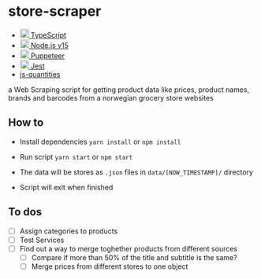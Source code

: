 # store-scraper

- [<img height="18px" src="https://raw.githubusercontent.com/tomchen/stack-icons/3d586ebac68a43c8358d030ee96c9e07afeff489/logos/typescript-icon.svg" alt="typescript logo" /> TypeScript](https://www.typescriptlang.org/)
- [<img height="18px" src="https://raw.githubusercontent.com/tomchen/stack-icons/3d586ebac68a43c8358d030ee96c9e07afeff489/logos/nodejs-icon.svg" alt="node.js logo" /> Node.js v15](https://www.nodejs.org/)
- [<img height="18px" src="https://raw.githubusercontent.com/tomchen/stack-icons/3d586ebac68a43c8358d030ee96c9e07afeff489/logos/puppeteer.svg" alt="puppeteer logo" /> Puppeteer](https://pptr.dev/)
- [<img height="18px" src="https://raw.githubusercontent.com/tomchen/stack-icons/3d586ebac68a43c8358d030ee96c9e07afeff489/logos/jest.svg" alt="puppeteer logo" /> Jest](https://jestjs.io/)
- [js-quantities](https://www.npmjs.com/package/js-quantities)

a Web Scraping script for getting product data like prices, product names, brands and barcodes from a norwegian grocery store websites

## How to

- Install dependencies
  `yarn install` or `npm install`

- Run script
  `yarn start` or `npm start`

- The data will be stores as `.json` files in `data/[NOW_TIMESTAMP]/` directory

- Script will exit when finished

## To dos

- [ ] Assign categories to products
- [ ] Test Services
- [ ] Find out a way to merge toghether products from different sources
  - [ ] Compare if more than 50% of the title and subtitle is the same?
  - [ ] Merge prices from different stores to one object
